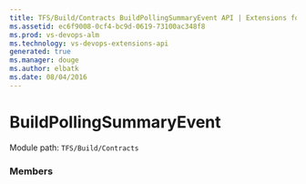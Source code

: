 ```yaml
---
title: TFS/Build/Contracts BuildPollingSummaryEvent API | Extensions for Visual Studio Team Services
ms.assetid: ec6f9008-0cf4-bc9d-0619-73100ac348f8
ms.prod: vs-devops-alm
ms.technology: vs-devops-extensions-api
generated: true
ms.manager: douge
ms.author: elbatk
ms.date: 08/04/2016
---
```


# BuildPollingSummaryEvent

Module path: `TFS/Build/Contracts`


### Members

